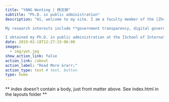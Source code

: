 ```yaml
---
title: "YANG Wenting | 杨文婷"
subtitle: "Ph.D. in public administration"
description: "Hi, welcome to my site. I am a faculty member of the [Zhou Enlai School of Government](https://zsg.nankai.edu.cn/)), Nankai University. My official website is [here](https://yangwentingnku.github.io/).

My research interests include **government transparency, digital governance, and coproduction**.

I obtained my Ph.D. in public administration at the [School of International and Public Affairs](https://en.sipa.sjtu.edu.cn/), Shanghai Jiao Tong University. I am extraordinarily honored and grateful to have Professor Bo Fan as my adviser. He had supported and guided me in my academic progress."
date: 2019-02-18T12:27:33-06:00
images:
  - img/ywt.jpg
show_action_link: false
action_link: /about
action_label: "Read More &rarr;"
action_type: text # text, button
type: home
---
```


** index doesn't contain a body, just front matter above.
See index.html in the layouts folder **
